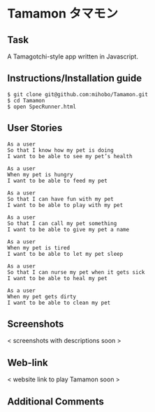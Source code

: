 # Tamamon タマモン

Task
----
A Tamagotchi-style app written in Javascript.


Instructions/Installation guide
-------------------------------

```
$ git clone git@github.com:mihobo/Tamamon.git
$ cd Tamamon
$ open SpecRunner.html
```

User Stories
------------
```
As a user
So that I know how my pet is doing
I want to be able to see my pet’s health

As a user
When my pet is hungry
I want to be able to feed my pet

As a user
So that I can have fun with my pet
I want to be able to play with my pet

As a user
So that I can call my pet something
I want to be able to give my pet a name

As a user
When my pet is tired
I want to be able to let my pet sleep

As a user
So that I can nurse my pet when it gets sick
I want to be able to heal my pet

As a user
When my pet gets dirty
I want to be able to clean my pet
```

Screenshots
-----------
< screenshots with descriptions soon >

Web-link
--------
< website link to play Tamamon soon >

Additional Comments
-------------------
